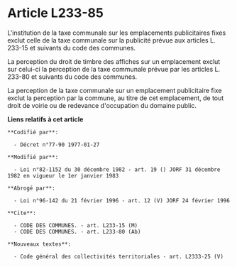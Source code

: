 # Article L233-85

L'institution de la taxe communale sur les emplacements publicitaires fixes exclut celle de la taxe communale sur la
publicité prévue aux articles L. 233-15 et suivants du code des communes.

La perception du droit de timbre des affiches sur un emplacement exclut sur celui-ci la perception de la taxe communale
prévue par les articles L. 233-80 et suivants du code des communes.

La perception de la taxe communale sur un emplacement publicitaire fixe exclut la perception par la commune, au titre de cet
emplacement, de tout droit de voirie ou de redevance d'occupation du domaine public.

**Liens relatifs à cet article**

	**Codifié par**:

	  - Décret n°77-90 1977-01-27

	**Modifié par**:

	  - Loi n°82-1152 du 30 décembre 1982 - art. 19 () JORF 31 décembre 1982 en vigueur le 1er janvier 1983

	**Abrogé par**:

	  - Loi n°96-142 du 21 février 1996 - art. 12 (V) JORF 24 février 1996

	**Cite**:

	  - CODE DES COMMUNES. - art. L233-15 (M)
	  - CODE DES COMMUNES. - art. L233-80 (Ab)

	**Nouveaux textes**:

	  - Code général des collectivités territoriales - art. L2333-25 (V)
